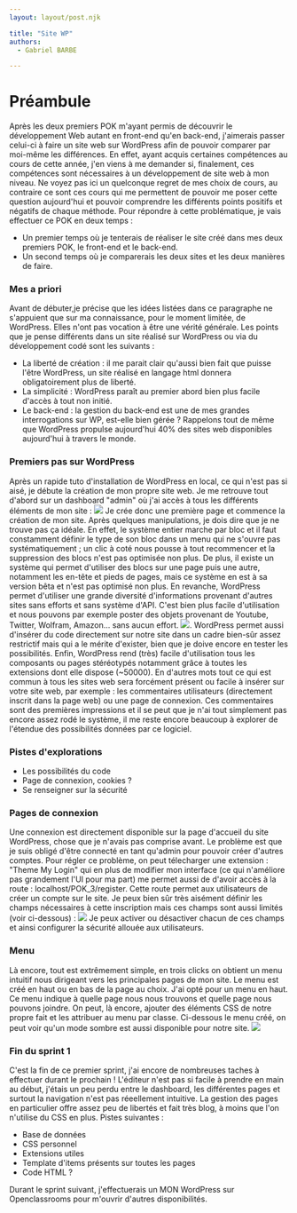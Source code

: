 ```yaml
---
layout: layout/post.njk

title: "Site WP"
authors:
  - Gabriel BARBE

---
```

<!-- Début Résumé -->

<!-- Fin Résumé -->

# Préambule
Après les deux premiers POK m'ayant permis de découvrir le développement Web autant en front-end qu'en back-end, j'aimerais passer celui-ci à faire un site web sur WordPress afin de pouvoir comparer par moi-même les différences. En effet, ayant acquis certaines compétences au cours de cette année, j'en viens à me demander si, finalement, ces compétences sont nécessaires à un développement de site web à mon niveau. 
Ne voyez pas ici un quelconque regret de mes choix de cours, au contraire ce sont ces cours qui me permettent de pouvoir me poser cette question aujourd'hui et pouvoir comprendre les différents points positifs et négatifs de chaque méthode. 
Pour répondre à cette problématique, je vais effectuer ce POK en deux temps : 
- Un premier temps où je tenterais de réaliser le site créé dans mes deux premiers POK, le front-end et le back-end. 
- Un second temps où je comparerais les deux sites et les deux manières de faire. 

### Mes a priori
Avant de débuter,je précise que les idées listées dans ce paragraphe ne s'appuient que sur ma connaissance, pour le moment limitée, de WordPress. Elles n'ont pas vocation à être une vérité générale. 
Les points que je pense différents dans un site réalisé sur WordPress ou via du développement codé sont les suivants : 
- La liberté de création : il me parait clair qu'aussi bien fait que puisse l'être WordPress, un site réalisé en langage html donnera obligatoirement plus de liberté. 
- La simplicité : WordPress paraît au premier abord bien plus facile d'accès à tout non initié. 
- Le back-end : la gestion du back-end est une de mes grandes interrogations sur WP, est-elle bien gérée ?
Rappelons tout de même que WordPress propulse aujourd'hui 40% des sites web disponibles aujourd'hui à travers le monde. 

### Premiers pas sur WordPress 
Après un rapide tuto d'installation de WordPress en local, ce qui n'est pas si aisé, je débute la création de mon propre site web. Je me retrouve tout d'abord sur un dashboard "admin" où j'ai accès à tous les différents éléments de mon site : 
<img src="./../Images/dashboard.png"/>
Je crée donc une première page et commence la création de mon site. Après quelques manipulations, je dois dire que je ne trouve pas ça idéale. 
En effet, le système entier marche par bloc et il faut constamment définir le type de son bloc dans un menu qui ne s'ouvre pas systématiquement ; un clic à coté nous pousse à tout recommencer et la suppression des blocs n'est pas optimisée non plus. De plus, il existe un système qui permet d'utiliser des blocs sur une page puis une autre, notamment les en-tête et pieds de pages, mais ce système en est à sa version bêta et n'est pas optimisé non plus. 
En revanche, WordPress permet d'utiliser une grande diversité d'informations provenant d'autres sites sans efforts et sans système d'API. C'est bien plus facile d'utilisation et nous pouvons par exemple poster des objets provenant de Youtube, Twitter, Wolfram, Amazon... sans aucun effort. 
<img src="./../Images/API.png"/>.
WordPress permet aussi d'insérer du code directement sur notre site dans un cadre bien-sûr assez restrictif mais qui a le mérite d'exister, bien que je doive encore en tester les possibilités. Enfin, WordPress rend (très) facile d'utilisation tous les composants ou pages stéréotypés notamment grâce à toutes les extensions dont elle dispose (~50000). En d'autres mots tout ce qui est commun à tous les sites web sera forcément présent ou facile à insérer sur votre site web, par exemple : les commentaires utilisateurs (directement inscrit dans la page web) ou une page de connexion. 
Ces commentaires sont des premières impressions et il se peut que je n'ai tout simplement pas encore assez rodé le système, il me reste encore beaucoup à explorer de l'étendue des possibilités données par ce logiciel.

### Pistes d'explorations 
- Les possibilités du code 
- Page de connexion, cookies ? 
- Se renseigner sur la sécurité

### Pages de connexion 
Une connexion est directement disponible sur la page d'accueil du site WordPress, chose que je n'avais pas comprise avant. Le problème est que je suis obligé d'être connecté en tant qu'admin pour pouvoir créer d'autres comptes. Pour régler ce problème, on peut télecharger une extension : "Theme My Login" qui en plus de modifier mon interface (ce qui n'améliore pas grandement l'UI pour ma part) me permet aussi de d'avoir accès à la route : localhost/POK_3/register. 
Cette route permet aux utilisateurs de créer un compte sur le site. 
Je peux bien sûr très aisément définir les champs nécessaires à cette inscription mais ces champs sont aussi limités (voir ci-dessous) : 
<img src="./../Images/Login Fields.png"/>
Je peux activer ou désactiver chacun de ces champs et ainsi configurer la sécurité allouée aux utilisateurs. 

### Menu 
Là encore, tout est extrêmement simple, en trois clicks on obtient un menu intuitif nous dirigeant vers les principales pages de mon site. Le menu est créé en haut ou en bas de la page au choix. J'ai opté pour un menu en haut. 
Ce menu indique à quelle page nous nous trouvons et quelle page nous pouvons joindre. On peut, là encore, ajouter des éléments CSS de notre propre fait et les attribuer au menu par classe. Ci-dessous le menu créé, on peut voir qu'un mode sombre est aussi disponible pour notre site. 
<img src="./../Images/Menu.png"/>

### Fin du sprint 1
C'est la fin de ce premier sprint, j'ai encore de nombreuses taches à effectuer durant le prochain ! L'éditeur n'est pas si facile à prendre en main au début, j'étais un peu perdu entre le dashboard, les différentes pages et surtout la navigation n'est pas réeellement intuitive. 
La gestion des pages en particulier offre assez peu de libertés et fait très blog, à moins que l'on n'utilise du CSS en plus. 
Pistes suivantes : 
- Base de données
- CSS personnel
- Extensions utiles 
- Template d'items présents sur toutes les pages 
- Code HTML ? 

Durant le sprint suivant, j'effectuerais un MON WordPress sur Openclassrooms pour m'ouvrir d'autres disponibilités. 